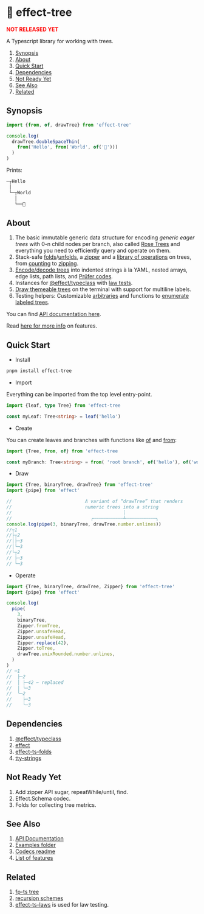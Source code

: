 # 🌳 effect-tree

<b><font color=red>NOT RELEASED YET</font></b>

A Typescript library for working with trees.

1. [Synopsis](#about)
1. [About](#about)
1. [Quick Start](#about)
1. [Dependencies](#dependencies)
1. [Not Ready Yet](#not-ready-yet)
1. [See Also](#see-also)
1. [Related](#related)

## Synopsis

```ts
import {from, of, drawTree} from 'effect-tree'

console.log(
  drawTree.doubleSpaceThin(
    from('Hello', from('World', of('🌳')))
  )
)
```

Prints:

```txt
─┬Hello
 │
 └─┬World
   │
   └──🌳
```

## About

1. The basic immutable generic data structure for encoding _generic eager trees_ with 0-n child nodes per branch, also called [Rose Trees](https://en.wikipedia.org/wiki/Rose_tree) and everything you need to efficiently query and operate on them.
1. Stack-safe [folds](src/folds.ts)/[unfolds](src/unfolds.ts), a [zipper](https://en.wikipedia.org/wiki/Zipper_(data_structure)) and a [library of operations](src/ops.ts) on trees, from [counting](src/ops/counts.ts) to [zipping](src/ops/zip.ts).
1. [Encode/decode trees](src/codec.ts) into indented strings à la YAML, nested arrays, edge lists, path lists, and [Prüfer codes](https://en.wikipedia.org/wiki/Pr%C3%BCfer_sequence).
1. Instances for [@effect/typeclass](https://github.com/Effect-TS/effect/blob/main/packages/typeclass/README.md) with [law tests](src/instances/laws.test.ts).
1. [Draw themeable trees](src/draw/tree.test.ts) on the terminal with support for multiline labels.
1. Testing helpers: Customizable [arbitraries](src/arbitrary/Tree/options.ts) and functions to [enumerate labeled trees](src/codec/prufer/enumerate.ts).

You can find [API documentation here](https://middle-ages.github.io/effect-tree-docs).

Read [here for more info](https://github.com/middle-ages/effect-tree/blob/main/docs/features.md) on features.

## Quick Start

* Install

```sh
pnpm install effect-tree
```

* Import

Everything can be imported from the top level entry-point.

```ts
import {leaf, type Tree} from 'effect-tree

const myLeaf: Tree<string> = leaf('hello')
```

* Create

You can create leaves and branches with functions like [of](https://middle-ages.github.io/effect-tree-docs/variables/index.of.html) and
[from](https://middle-ages.github.io/effect-tree-docs/functions/index.from.html):

```ts
import {Tree, from, of} from 'effect-tree

const myBranch: Tree<string> = from( 'root branch', of('hello'), of('world'))
```

* Draw

```ts
import {Tree, binaryTree, drawTree} from 'effect-tree'
import {pipe} from 'effect'

//                           A variant of “drawTree” that renders
//                           numeric trees into a string
//                                         ┊
//                             ╭┄┄┄┄┄┄┄┄┄┄┄┴┄┄┄┄┄┄┄┄┄┄┄╮
console.log(pipe(3, binaryTree, drawTree.number.unlines))
//┬1
//├┬2
//│├─3
//│└─3
//└┬2
// ├─3
// └─3
```

* Operate

```ts
import {Tree, binaryTree, drawTree, Zipper} from 'effect-tree'
import {pipe} from 'effect'

console.log(
  pipe(
    3,
    binaryTree,
    Zipper.fromTree,
    Zipper.unsafeHead,
    Zipper.unsafeHead,
    Zipper.replace(42),
    Zipper.toTree,
    drawTree.unixRounded.number.unlines,
  )
)
// ─1
//  ├─2
//  │ ├─42 ← replaced
//  │ ╰─3
//  ╰─2
//    ├─3
//    ╰─3
```

## Dependencies

1. [@effect/typeclass](https://www.npmjs.com/package/@effect/typeclass)
1. [effect](https://www.npmjs.com/package/effect)
1. [effect-ts-folds](https://github.com/middle-ages/effect-ts-folds)
1. [tty-strings](https://www.npmjs.com/package/tty-strings)

## Not Ready Yet

1. Add zipper API sugar, repeatWhile/until, find.
1. Effect.Schema codec.
1. Folds for collecting tree metrics.

## See Also

1. [API Documentation](https://middle-ages.github.io/effect-tree-docs)
1. [Examples folder](https://middle-ages.github.io/effect-tree/blob/main/examples)
1. [Codecs readme](https://middle-ages.github.io/effect-tree/blob/main/src/codec/README.md)
1. [List of features](https://middle-ages.github.io/effect-tree/blob/main/docs/features.md)

## Related

1. [fp-ts tree](https://gcanti.github.io/fp-ts/modules/Tree.ts.html)
1. [recursion schemes](https://hackage.haskell.org/package/recursion-schemes)
1. [effect-ts-laws](https://middle-ages.github.io/effect-ts-laws-docs/catalog-of-laws.html)
   is used for law testing.
